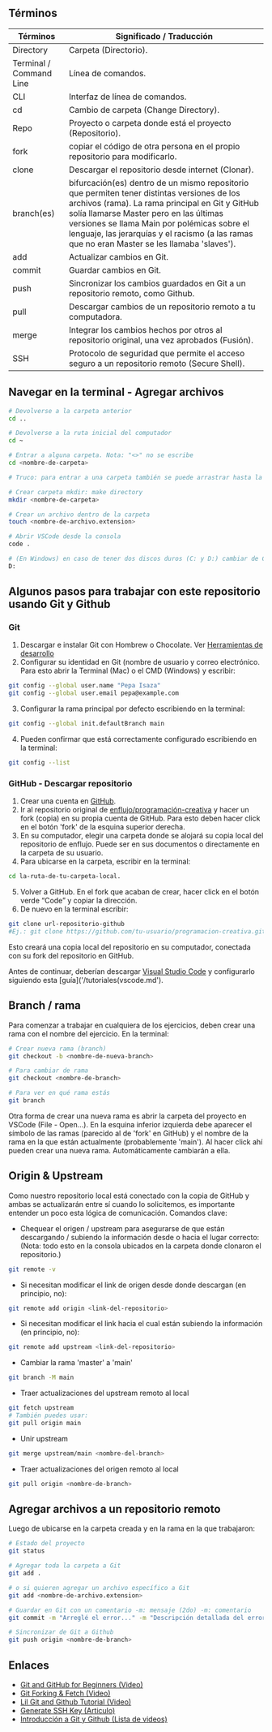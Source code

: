 ## Términos

|Términos|Significado / Traducción|
|----------- | ----------- |
|Directory|Carpeta (Directorio).|
|Terminal / Command Line|Línea de comandos.|
|CLI|Interfaz de línea de comandos.|
|cd|Cambio de carpeta (Change Directory).|
|Repo|Proyecto o carpeta donde está el proyecto (Repositorio).|
|fork|copiar el código de otra persona en el propio repositorio para modificarlo.|
|clone|Descargar el repositorio desde internet (Clonar).|
|branch(es)|bifurcación(es) dentro de un mismo repositorio que permiten tener distintas versiones de los archivos (rama). La rama principal en Git y GitHub solía llamarse Master pero en las últimas versiones se llama Main por polémicas sobre el lenguaje, las jerarquías y el racismo (a las ramas que no eran Master se les llamaba 'slaves'). |
|add|Actualizar cambios en Git.|
|commit|Guardar cambios en Git.|
|push|Sincronizar los cambios guardados en Git a un repositorio remoto, como Github.|
|pull|Descargar cambios de un repositorio remoto a tu computadora.|
|merge|Integrar los cambios hechos por otros al repositorio original, una vez aprobados (Fusión).|
|SSH|Protocolo de seguridad que permite el acceso seguro a un repositorio remoto (Secure Shell).|

## Navegar en la terminal - Agregar archivos

```bash
# Devolverse a la carpeta anterior
cd ..

# Devolverse a la ruta inicial del computador
cd ~

# Entrar a alguna carpeta. Nota: "<>" no se escribe
cd <nombre-de-carpeta>

# Truco: para entrar a una carpeta también se puede arrastrar hasta la terminal.

# Crear carpeta mkdir: make directory
mkdir <nombre-de-carpeta>

# Crear un archivo dentro de la carpeta
touch <nombre-de-archivo.extension>

# Abrir VSCode desde la consola
code .

# (En Windows) en caso de tener dos discos duros (C: y D:) cambiar de C a D
D:
```

## Algunos pasos para trabajar con este repositorio usando Git y Github
### Git

1. Descargar e instalar Git con Hombrew o Chocolate. Ver [Herramientas de desarrollo](/tutoriales/general/herramientas-desarrollo.md)
2. Configurar su identidad en Git (nombre de usuario y correo electrónico. Para esto abrir la Terminal (Mac) o el CMD (Windows) y escribir:
```bash
git config --global user.name "Pepa Isaza"
git config --global user.email pepa@example.com
```
3.  Configurar la rama principal por defecto escribiendo en la terminal:
```bash
git config --global init.defaultBranch main
```
4. Pueden confirmar que está correctamente configurado escribiendo en la terminal: 
```bash
git config --list
```

### GitHub - Descargar repositorio

1. Crear una cuenta en [GitHub](https://github.com/).
2. Ir al repositorio original de [enflujo/programación-creativa](https://github.com/enflujo/programacion-creativa) y hacer un fork (copia) en su propia cuenta de GitHub. Para esto deben hacer click en el botón 'fork' de la esquina superior derecha.
3. En su computador, elegir una carpeta donde se alojará su copia local del repositorio de enflujo. Puede ser en sus documentos o directamente en la carpeta de su usuario.
4. Para ubicarse en la carpeta, escribir en la terminal:
```bash
cd la-ruta-de-tu-carpeta-local. 
```
5. Volver a GitHub. En el fork que acaban de crear, hacer click en el botón verde “Code” y copiar la dirección. 
6. De nuevo en la terminal escribir:
```bash
git clone url-repositorio-github
#Ej.: git clone https://github.com/tu-usuario/programacion-creativa.git
```
Esto creará una copia local del repositorio en su computador, conectada con su fork del repositorio en GitHub.

Antes de continuar, deberían descargar [Visual Studio Code](https://code.visualstudio.com/) y configurarlo siguiendo esta [guía]('/tutoriales(vscode.md').

## Branch / rama

Para comenzar a trabajar en cualquiera de los ejercicios, deben crear una rama con el nombre del ejercicio. En la terminal:

```bash
# Crear nueva rama (branch)
git checkout -b <nombre-de-nueva-branch>

# Para cambiar de rama
git checkout <nombre-de-branch>

# Para ver en qué rama estás
git branch
```
Otra forma de crear una nueva rama es abrir la carpeta del proyecto en VSCode (File - Open...). En la esquina inferior izquierda debe aparecer el símbolo de las ramas (parecido al de 'fork' en GitHub) y el nombre de la rama en la que están actualmente (probablemente 'main'). Al hacer click ahí pueden crear una nueva rama. Automáticamente cambiarán a ella. 

## Origin & Upstream

Como nuestro repositorio local está conectado con la copia de GitHub y ambas se actualizarán entre sí cuando lo solicitemos, es importante entender un poco esta lógica de comunicación. Comandos clave:


- Chequear el origen / upstream para asegurarse de que están descargando / subiendo la información desde o hacia el lugar correcto:
(Nota: todo esto en la consola ubicados en la carpeta donde clonaron el repositorio.)
```bash
git remote -v
```
- Si necesitan modificar el link de origen desde donde descargan (en principio, no):
```bash
git remote add origin <link-del-repositorio>
```
- Si necesitan modificar el link hacia el cual están subiendo la información (en principio, no):
```bash
git remote add upstream <link-del-repositorio>
```
- Cambiar la rama 'master' a 'main'
```bash
git branch -M main
```
- Traer actualizaciones del upstream remoto al local
```bash
git fetch upstream
# También puedes usar:
git pull origin main
```
- Unir upstream
```bash
git merge upstream/main <nombre-del-branch>
```
- Traer actualizaciones del origen remoto al local
```bash
git pull origin <nombre-de-branch>
```

## Agregar archivos a un repositorio remoto

Luego de ubicarse en la carpeta creada y en la rama en la que trabajaron:

```bash
# Estado del proyecto
git status

# Agregar toda la carpeta a Git
git add .

# o si quieren agregar un archivo específico a Git
git add <nombre-de-archivo.extension>

# Guardar en Git con un comentario -m: mensaje (2do) -m: comentario
git commit -m "Arreglé el error..." -m "Descripción detallada del error"

# Sincronizar de Git a Github
git push origin <nombre-de-branch>
```

## Enlaces

- [Git and GitHub for Beginners (Video)](https://youtu.be/RGOj5yH7evk)
- [Git Forking & Fetch (Video)](hhttps://youtu.be/deEYHVpE1c8) 
- [Lil Git and Github Tutorial (Video)](https://youtu.be/PdLTopQ253g)
- [Generate SSH Key (Articulo)](https://docs.github.com/en/free-pro-team@latest/github/authenticating-to-github/generating-a-new-ssh-key-and-adding-it-to-the-ssh-agent)
- [Introducción a Git y Github (Lista de videos)](https://youtube.com/playlist?list=PLozRqGzj97d02YjR5JVqDwN2K0cAiT7VK)